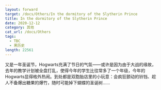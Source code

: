 ```yaml
---
layout: forward
target: /docs/Others/In the dormitory of the Slytherin Prince
title: In the dormitory of the Slytherin Prince
date: 2020-12-12
category: 其他
cat_url: /docs/Others
tags: 
  - TBC
  - 黑历史
length: 22561
---
```


又是一年圣诞节，Hogwarts充满了节日的气氛——或许是因为由于大战的缘故，去年的教学计划被全盘打乱，使得今年的学生比往常多了一个年级，今年的Hogwarts显得格外热闹。到处都是双胞胎店里的小玩意：会疯狂颤动的铃铛、趁人不备爆出糖果的爆竹，随时可能掉下蝴蝶的圣诞树……
